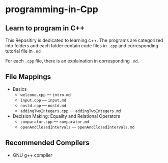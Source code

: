 # programming-in-Cpp
## Learn to program in C++
This Repositiry is dedicated to learning c++. The programs are categorized into folders and each folder contain code files in `.cpp` and corresponding tutorial file in `.md`

For each `.cpp` file, there is an explaination in corresponding `.md`.

## File Mappings

+ Basics
  + `welcome.cpp` — `intro.md`
  + `input.cpp` — `input.md`
  + `nostd.cpp` — `nostd.md`
  + `addingTwoIntegers.cpp` — `addingTwoIntegers.md`
+ Decision Making: Equality and Relational Operators
  + `comparator.cpp` — `comparator.md`
  + `openAndClosedIntervals` — `openAndClosedIntervals.md`


## Recommended Compilers
+ GNU g++ compiler
